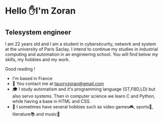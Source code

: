Hello ✋I'm Zoran
=

Telesystem engineer
-----------

I am 22 years old and I am a student in cybersécurity, network and system at the university of Paris Saclay. 
I intend to continue my studies in industrial computing and automation in an engineering school. You will find below my skills, my hobbies and my work.

Good reading ! 

* I'm based in France
* :e-mail: You contact me at [tauvryzoran@gmail.com](mailto:tauvryzoran@gmail.com)
* :mortar_board: I study automatism and it's programming language (ST,FBD,LD) but also servo systems. Then in computer science we learn C and Python, while having a base in HTML and CSS.
* :brain: I sometimes have several hobbies such as video games:video_game:, sports:rugby_football:, literature:books: and music:musical_keyboard:
